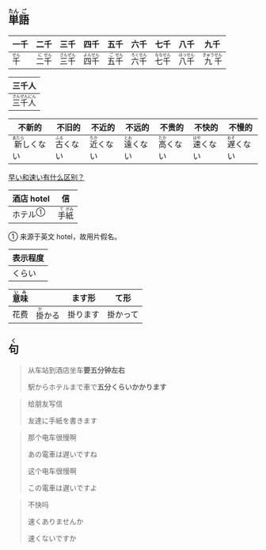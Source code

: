 ## <ruby>単<rt>たん</rt>語<rt>ご</rt></ruby>

| 一千                        | 二千                                   | 三千                                    | 四千                                    | 五千                                   | 六千                                    | 七千                                    | 八千                                    | 九千                                     |
| ------------------------- | ------------------------------------ | ------------------------------------- | ------------------------------------- | ------------------------------------ | ------------------------------------- | ------------------------------------- | ------------------------------------- | -------------------------------------- |
| <ruby>千<rt>せん</rt></ruby> | <ruby>二<rt>に</rt>千<rt>せん</rt></ruby> | <ruby>三<rt>さん</rt>千<rt>ぜん</rt></ruby> | <ruby>四<rt>よん</rt>千<rt>せん</rt></ruby> | <ruby>五<rt>ご</rt>千<rt>せん</rt></ruby> | <ruby>六<rt>ろく</rt>千<rt>せん</rt></ruby> | <ruby>七<rt>なな</rt>千<rt>せん</rt></ruby> | <ruby>八<rt>はっ</rt>千<rt>せん</rt></ruby> | <ruby>九<rt>きゅう</rt>千<rt>せん</rt></ruby> |

| 三千人                                                     |
| ---------------------------------------------------------- |
| <ruby>三<rt>さん</rt>千<rt>ぜん</rt>人<rt>にん</rt></ruby> |



| 不新的                                 | 不旧的                             | 不近的                             | 不远的                             | 不贵的                             | 不快的                             | 不慢的                             |
| -------------------------------------- | ---------------------------------- | ---------------------------------- | ---------------------------------- | ---------------------------------- | ---------------------------------- | ---------------------------------- |
| <ruby>新<rt>あたら</rt>しくない</ruby> | <ruby>古<rt>ふる</rt>くない</ruby> | <ruby>近<rt>ちか</rt>くない</ruby> | <ruby>遠<rt>とお</rt>くない</ruby> | <ruby>高<rt>たか</rt>くない</ruby> | <ruby>速<rt>はや</rt>くない</ruby> | <ruby>遅<rt>おそ</rt>くない</ruby> |

[早い和速い有什么区别？](https://zhuanlan.zhihu.com/p/58270120 '知乎：早い和速い有什么区别？')

| 酒店 hotel                | 信                                        |
| ------------------------- | ----------------------------------------- |
| <a>ホテル</a><sup>①</sup> | <ruby>手<rt>て</rt>紙<rt>がみ</rt></ruby> |

① 来源于英文 hotel，故用片假名。

| 表示程度 |
| -------- |
| くらい   |

| <ruby>意<rt>い</rt>味<rt>み</rt></ruby> |                                | ます形   | て形     |
| --------------------------------------- | ------------------------------ | -------- | -------- |
| 花费                                    | <ruby>掛<rt>か</rt>かる</ruby> | 掛ります | 掛かって |



## <ruby>句<rt>く</rt></ruby>

> 从车站到酒店坐车**要五分钟左右**
> 
> 駅からホテルまで車で**五分くらいかかります**

> 给朋友写信
> 
> 友達に手紙を書きます

> 那个电车很慢啊
> 
> あの電車は遅いですね
> 
> 这个电车很慢啊
> 
> この電車は遅いですよ

> 不快吗
>
> 速くありませんか
>
> 速くないですか
